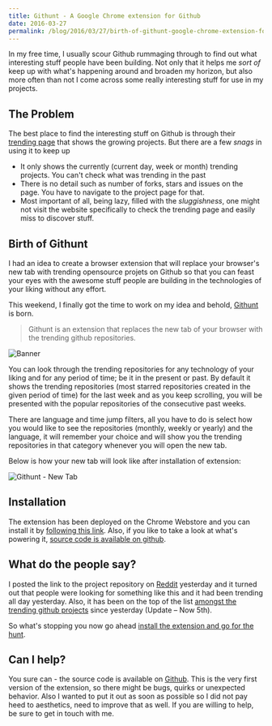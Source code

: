 ```yaml
---
title: Githunt - A Google Chrome extension for Github
date: 2016-03-27
permalink: /blog/2016/03/27/birth-of-githunt-google-chrome-extension-for-github/
---
```

In my free time, I usually scour Github rummaging through to find out what interesting stuff people have been building. Not only that it helps me *sort of* keep up with what's happening around and broaden my horizon, but also more often than not I come across some really interesting stuff for use in my projects. 

## The Problem

The best place to find the interesting stuff on Github is through their [trending page](http://github.com/trending) that shows the growing projects. But there are a few *snags* in using it to keep up

- It only shows the currently (current day, week or month) trending projects. You can't check what was trending in the past
- There is no detail such as number of forks, stars and issues on the page. You have to navigate to the project page for that.
- Most important of all, being lazy, filled with the *sluggishness*, one might not visit the website specifically to check the trending page and easily miss to discover stuff.


## Birth of Githunt

I had an idea to create a browser extension that will replace your browser's new tab with trending opensource projets on Github so that you can feast your eyes with the awesome stuff people are building in the technologies of your liking without any effort.

This weekend, I finally got the time to work on my idea and behold, [Githunt](http://github.com/kamranahmedse/githunt) is born.

> Githunt is an extension that replaces the new tab of your browser with the trending github repositories. 

![Banner](http://i.imgur.com/ha6ti77.png)

You can look through the trending repositories for any technology of your liking and for any period of time; be it in the present or past. By default it shows the trending repositories (most starred repositories created in the given period of time) for the last week and as you keep scrolling, you will be presented with the popular repositories of the consecutive past weeks.

There are language and time jump filters, all you have to do is select how you would like to see the repositories (monthly, weekly or yearly) and the language, it will remember your choice and will show you the trending repositories in that category whenever you will open the new tab. 

Below is how your new tab will look like after installation of extension:

![Githunt - New Tab](http://i.imgur.com/FA2OTWX.png)

## Installation

The extension has been deployed on the Chrome Webstore and you can install it by [following this link](https://goo.gl/e7YP1h). Also, if you like to take a look at what's powering it, [source code is available on github](http://github.com/kamranahmedse/githunt).

## What do the people say?

I posted the link to the project repository on [Reddit](https://www.reddit.com/r/javascript/comments/4byk8v/githunt_chrome_extension_to_replace_your_new_tab/) yesterday and it turned out that people were looking for something like this and it had been trending all day yesterday. Also, it has been on the top of the list [amongst the trending github projects](https://github.com/trending/html) since yesterday (Update &ndash; Now 5th).

So what's stopping you now go ahead [install the extension and go for the hunt](http://github.com/kamranahmedse/githunt).

## Can I help?

You sure can - the source code is available on [Github](http://github.com/kamranahmedse/githunt). This is the very first version of the extension, so there might be bugs, quirks or unexpected behavior. Also I wanted to put it out as soon as possible so I did not pay heed to aesthetics, need to improve that as well. If you are willing to help, be sure to get in touch with me.
